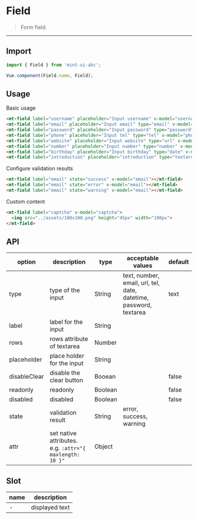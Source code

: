 # Field

> Form field.

----------

## Import

```javascript
import { Field } from 'mint-ui-abc';

Vue.component(Field.name, Field);
```

## Usage

Basic usage

```html
<mt-field label="username" placeholder="Input username" v-model="username"></mt-field>
<mt-field label="email" placeholder="Input email" type="email" v-model="email"></mt-field>
<mt-field label="password" placeholder="Input password" type="password" v-model="password"></mt-field>
<mt-field label="phone" placeholder="Input tel" type="tel" v-model="phone"></mt-field>
<mt-field label="website" placeholder="Input website" type="url" v-model="website"></mt-field>
<mt-field label="number" placeholder="Input number" type="number" v-model="number"></mt-field>
<mt-field label="birthday" placeholder="Input birthday" type="date" v-model="birthday"></mt-field>
<mt-field label="introduction" placeholder="introduction" type="textarea" rows="4" v-model="introduction"></mt-field>
```


Configure validation results

```html
<mt-field label="email" state="success" v-model="email"></mt-field>
<mt-field label="email" state="error" v-model="email"></mt-field>
<mt-field label="email" state="warning" v-model="email"></mt-field>
```

Custom content
```html
<mt-field label="captcha" v-model="captcha">
  <img src="../assets/100x100.png" height="45px" width="100px">
</mt-field>
```

## API
| option | description | type | acceptable values | default |
|------|-------|---------|-------|--------|
| type | type of the input | String | text, number, email, url, tel, date, datetime, password, textarea | text |
| label| label for the input | String | | |
| rows | rows attribute of textarea | Number | | |
| placeholder | place holder for the input |String | | |
| disableClear | disable the clear button | Booean | | false |
| readonly | readonly |Boolean | | false |
| disabled | disabled |Boolean | | false |
| state | validation result | String | error, success, warning | |
| attr | set native attributes. e.g. `:attr="{ maxlength: 10 }"` | Object | |

## Slot
| name | description |
|------|--------|
| - | displayed text |
